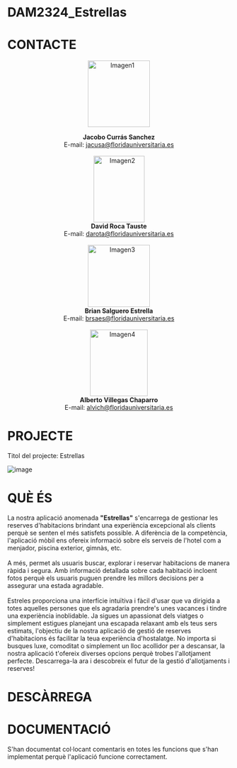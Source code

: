 # DAM2324_Estrellas

# CONTACTE
<div align="center">
  
<img src="https://github.com/rsanzfloridauni/DAM2324_Estrellas/assets/114494834/4c0062c6-e8e2-4999-80b8-5b55cf7d77e4" alt="Imagen1" width="140" height="150">

**Jacobo Currás Sanchez**
<br>
E-mail: jacusa@floridauniversitaria.es
<br> <br>
<img src="https://github.com/rsanzfloridauni/DAM2324_Estrellas/assets/114494746/bc70b806-fdab-4261-9099-109f59b67310" alt="Imagen2" width="115" height="150">
<br>
**David Roca Tauste**
<br>
E-mail: darota@floridauniversitaria.es 
<br> <br>
<img src="https://github.com/rsanzfloridauni/DAM2324_Estrellas/assets/114494834/64ded058-8a80-426e-a068-db54e0beeddf" alt="Imagen3" width="140" height="140">
<br>
**Brian Salguero Estrella**
<br>
E-mail: brsaes@floridauniversitaria.es 
<br> <br>
<img src="https://github.com/rsanzfloridauni/DAM2324_Estrellas/assets/114494834/385d119b-ce8a-4b79-ac32-4aab2ee3ca71" alt="Imagen4" width="130" height="150">
<br>
**Alberto Villegas Chaparro**
<br>
E-mail: alvich@floridauniversitaria.es
</div>

# PROJECTE
Titol del projecte: Estrellas

![image](https://github.com/rsanzfloridauni/DAM2324_Estrellas/assets/114494746/b45166ef-5e18-4b97-b054-d3ccd5142d59)

# QUÈ ÉS
La nostra aplicació anomenada **"Estrellas"** s'encarrega de gestionar les reserves d'habitacions brindant una experiència excepcional als clients perquè se senten el més satisfets possible. A diferència de la competència, l'aplicació mòbil ens ofereix informació sobre els serveis de l'hotel com a menjador, piscina exterior, gimnàs, etc.
<br> <br>
A més, permet als usuaris buscar, explorar i reservar habitacions de manera ràpida i segura. Amb informació detallada sobre cada habitació incloent fotos perquè els usuaris puguen prendre les millors decisions per a assegurar una estada agradable.
<br> <br>
Estreles proporciona una interfície intuïtiva i fàcil d'usar que va dirigida a totes aquelles persones que els agradaria prendre's unes vacances i tindre una experiència inoblidable. Ja sigues un apassionat dels viatges o simplement estigues planejant una escapada relaxant amb els teus sers estimats, l'objectiu de la nostra aplicació de gestió de reserves d'habitacions és facilitar la teua experiència d'hostalatge. No importa si busques luxe, comoditat o simplement un lloc acollidor per a descansar, la nostra aplicació t'ofereix diverses opcions perquè trobes l'allotjament perfecte. Descarrega-la ara i descobreix el futur de la gestió d'allotjaments i reserves!

# DESCÀRREGA


# DOCUMENTACIÓ
S'han documentat col·locant comentaris en totes les funcions que s'han implementat perquè l'aplicació funcione correctament.

